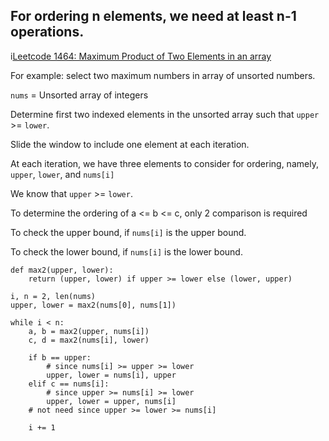 ## For ordering n elements, we need at least n-1 operations. 
i[Leetcode 1464: Maximum Product of Two Elements in an array](https://leetcode.com/problems/maximum-product-of-two-elements-in-an-array/)

For example: select two maximum numbers in array of unsorted numbers.

`nums` = Unsorted array of integers 

Determine first two indexed elements in the unsorted array such that `upper` >= `lower`. 

Slide the window to include one element at each iteration. 

At each iteration, we have three elements to consider for ordering, namely,
`upper`, `lower`, and `nums[i]` 

We know that `upper` >= `lower`. 

To determine the ordering of a <= b <= c, only 2 comparison is required

To check the upper bound, if `nums[i]` is the upper bound.

To check the lower bound, if `nums[i]` is the lower bound. 

```python3
def max2(upper, lower):
    return (upper, lower) if upper >= lower else (lower, upper)

i, n = 2, len(nums)
upper, lower = max2(nums[0], nums[1])

while i < n:
    a, b = max2(upper, nums[i])
    c, d = max2(nums[i], lower)

    if b == upper:
        # since nums[i] >= upper >= lower
        upper, lower = nums[i], upper
    elif c == nums[i]:
        # since upper >= nums[i] >= lower
        upper, lower = upper, nums[i]
    # not need since upper >= lower >= nums[i]

    i += 1
```
